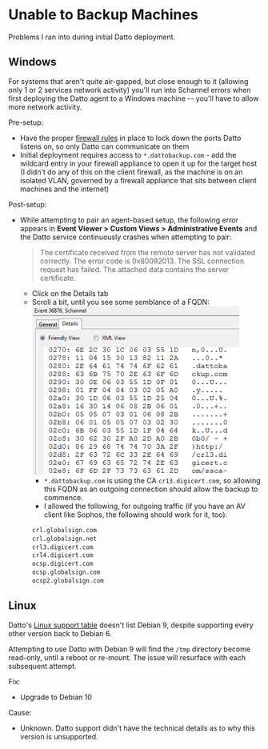 # Unable to Backup Machines
Problems I ran into during initial Datto deployment.

## Windows
For systems that aren't quite air-gapped, but close enough to it (allowing only 1 or 2 services network activity) you'll run into Schannel errors when first deploying the Datto agent to a Windows machine -- you'll have to allow more network activity.

Pre-setup:

- Have the proper [firewall rules](datto-firewall-rules.md) in place to lock down the ports Datto listens on, so only Datto can communicate on them
- Initial deployment requires access to `*.dattobackup.com` - add the wildcard entry in your firewall appliance to open it up for the target host (I didn't do any of this on the client firewall, as the machine is on an isolated VLAN, governed by a firewall appliance that sits between client machines and the internet)

Post-setup:

- While attempting to pair an agent-based setup, the following error appears in **Event Viewer > Custom Views > Administrative Events** and the Datto service continuously crashes when attempting to pair:
  > The certificate received from the remote server has not validated correctly.  The error code is 0x80092013.  The SSL connection request has failed.  The attached data contains the server certificate.

    - Click on the Details tab
    - Scroll a bit, until you see some semblance of a FQDN:
    ![schannel error](../img/schannel-error.png)
      - `*.dattobackup.com` is using the CA `cr13.digicert.com`, so allowing this FQDN as an outgoing connection should allow the backup to commence.
      - I allowed the following, for outgoing traffic (if you have an AV client like Sophos, the following should work for it, too):
      ```bash
      crl.globalsign.com
      crl.globalsign.net
      crl3.digicert.com
      crl4.digicert.com
      ocsp.digicert.com
      ocsp.globalsign.com
      ocsp2.globalsign.com
      ```

## Linux
Datto's [Linux support table](https://help.datto.com/s/article/KB360040893811) doesn't list Debian 9, despite supporting every other version back to Debian 6.

Attempting to use Datto with Debian 9 will find the `/tmp` directory become read-only, until a reboot or re-mount.  The issue will resurface with each subsequent attempt.

Fix:
- Upgrade to Debian 10

Cause:
- Unknown.  Datto support didn't have the technical details as to why this version is unsupported.
